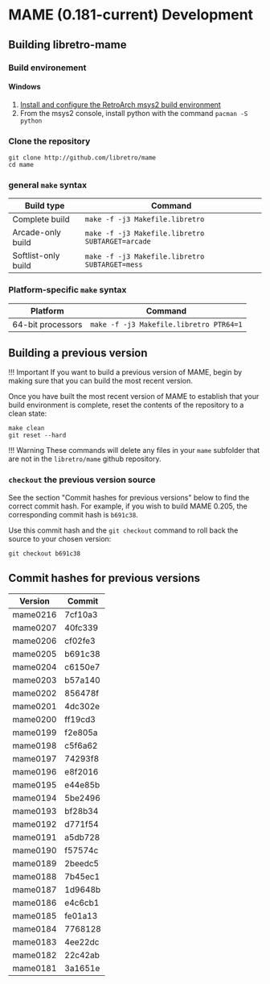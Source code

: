 # MAME (0.181-current) Development

## Building libretro-mame

### Build environement

#### Windows

1. [Install and configure the RetroArch msys2 build environment](../../retroarch/compilation/windows.md)
2. From the msys2 console, install python with the command `pacman -S python`

### Clone the repository

```
git clone http://github.com/libretro/mame
cd mame
```

### general `make` syntax

| Build type | Command |
| --- | --- |
| Complete build     | `make -f -j3 Makefile.libretro`   |
| Arcade-only build | `make -f -j3 Makefile.libretro SUBTARGET=arcade` |
| Softlist-only build | `make -f -j3 Makefile.libretro SUBTARGET=mess`   |

### Platform-specific `make` syntax

| Platform | Command |
| --- | --- |
| 64-bit processors | `make -f -j3 Makefile.libretro PTR64=1` |

## Building a previous version

!!! Important
    If you want to build a previous version of MAME, begin by making sure that you can build the most recent version.

Once you have built the most recent version of MAME to establish that your build environment is complete, reset the contents of the repository to a clean state:

```
make clean
git reset --hard
```

!!! Warning
    These commands will delete any files in your `mame` subfolder that are not in the `libretro/mame` github repository.

### `checkout` the previous version source

See the section "Commit hashes for previous versions" below to find the correct commit hash. For example, if you wish to build MAME 0.205, the corresponding commit hash is `b691c38`.

Use this commit hash and the `git checkout` command to roll back the source to your chosen version:
```
git checkout b691c38
```
## Commit hashes for previous versions

| Version  | Commit  |
| -------- | ------- |
| mame0216 | 7cf10a3 |
| mame0207 | 40fc339 |
| mame0206 | cf02fe3 |
| mame0205 | b691c38 |
| mame0204 | c6150e7 |
| mame0203 | b57a140 |
| mame0202 | 856478f |
| mame0201 | 4dc302e |
| mame0200 | ff19cd3 |
| mame0199 | f2e805a |
| mame0198 | c5f6a62 |
| mame0197 | 74293f8 |
| mame0196 | e8f2016 |
| mame0195 | e44e85b |
| mame0194 | 5be2496 |
| mame0193 | bf28b34 |
| mame0192 | d771f54 |
| mame0191 | a5db728 |
| mame0190 | f57574c |
| mame0189 | 2beedc5 |
| mame0188 | 7b45ec1 |
| mame0187 | 1d9648b |
| mame0186 | e4c6cb1 |
| mame0185 | fe01a13 |
| mame0184 | 7768128 |
| mame0183 | 4ee22dc |
| mame0182 | 22c42ab |
| mame0181 | 3a1651e |
